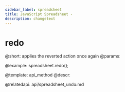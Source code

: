 ```yaml
---
sidebar_label: spreadsheet
title: JavaScript Spreadsheet - 
description: changetext
---
```


redo
=========

@short:
	applies the reverted action once again
@params:



@example:
spreadsheet.redo();

@template: api_method
@descr:

@relatedapi:
api/spreadsheet_undo.md
